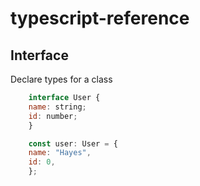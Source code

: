 # typescript-reference

## Interface
Declare types for a class
``` javascript
    interface User {
    name: string;
    id: number;
    }

    const user: User = {
    name: "Hayes",
    id: 0,
    };
```
